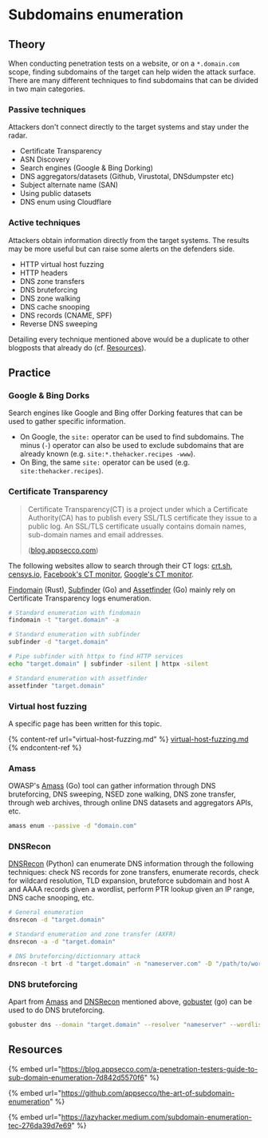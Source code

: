 # Subdomains enumeration

## Theory

When conducting penetration tests on a website, or on a `*.domain.com` scope, finding subdomains of the target can help widen the attack surface. There are many different techniques to find subdomains that can be divided in two main categories.

### Passive techniques

Attackers don't connect directly to the target systems and stay under the radar.

* Certificate Transparency
* ASN Discovery
* Search engines (Google & Bing Dorking)
* DNS aggregators/datasets (Github, Virustotal, DNSdumpster etc)
* Subject alternate name (SAN)
* Using public datasets
* DNS enum using Cloudflare

### Active techniques

Attackers obtain information directly from the target systems. The results may be more useful but can raise some alerts on the defenders side.

* HTTP virtual host fuzzing
* HTTP headers
* DNS zone transfers
* DNS bruteforcing
* DNS zone walking
* DNS cache snooping
* DNS records (CNAME, SPF)
* Reverse DNS sweeping

Detailing every technique mentioned above would be a duplicate to other blogposts that already do (cf. [Resources](domains-enumeration.md#references)).

## Practice

### Google & Bing Dorks

Search engines like Google and Bing offer Dorking features that can be used to gather specific information.

* On Google, the `site:` operator can be used to find subdomains. The minus (`-`) operator can also be used to exclude subdomains that are already known (e.g. `site:*.thehacker.recipes -www`).
* On Bing, the same `site:` operator can be used (e.g. `site:thehacker.recipes`).

### Certificate Transparency

> Certificate Transparency(CT) is a project under which a Certificate Authority(CA) has to publish every SSL/TLS certificate they issue to a public log. An SSL/TLS certificate usually contains domain names, sub-domain names and email addresses.
>
> ([blog.appsecco.com](https://blog.appsecco.com/))

The following websites allow to search through their CT logs: [crt.sh](https://crt.sh/), [censys.io](https://censys.io/), [Facebook's CT monitor](https://developers.facebook.com/tools/ct/), [Google's CT monitor](https://transparencyreport.google.com/https/certificates).

[Findomain](https://github.com/Findomain/Findomain) (Rust), [Subfinder](https://github.com/projectdiscovery/subfinder) (Go) and [Assetfinder](https://github.com/tomnomnom/assetfinder) (Go) mainly rely on Certificate Transparency logs enumeration.

```bash
# Standard enumeration with findomain
findomain -t "target.domain" -a

# Standard enumeration with subfinder
subfinder -d "target.domain"

# Pipe subfinder with httpx to find HTTP services
echo "target.domain" | subfinder -silent | httpx -silent

# Standard enumeration with assetfinder
assetfinder "target.domain"
```

### Virtual host fuzzing

A specific page has been written for this topic.

{% content-ref url="virtual-host-fuzzing.md" %}
[virtual-host-fuzzing.md](virtual-host-fuzzing.md)
{% endcontent-ref %}

### Amass

OWASP's [Amass](https://github.com/OWASP/Amass) (Go) tool can gather information through DNS bruteforcing, DNS sweeping, NSED zone walking, DNS zone transfer, through web archives, through online DNS datasets and aggregators APIs, etc.

```bash
amass enum --passive -d "domain.com"
```

### DNSRecon

[DNSRecon](https://github.com/darkoperator/dnsrecon) (Python) can enumerate DNS information through the following techniques: check NS records for zone transfers, enumerate records, check for wildcard resolution, TLD expansion, bruteforce subdomain and host A and AAAA records given a wordlist, perform PTR lookup given an IP range, DNS cache snooping, etc.

```bash
# General enumeration
dnsrecon -d "target.domain"

# Standard enumeration and zone transfer (AXFR)
dnsrecon -a -d "target.domain"

# DNS bruteforcing/dictionnary attack
dnsrecon -t brt -d "target.domain" -n "nameserver.com" -D "/path/to/wordlist"
```

### DNS bruteforcing

Apart from [Amass](domains-enumeration.md#amass) and [DNSRecon](domains-enumeration.md#dnsrecord) mentioned above, [gobuster](https://github.com/OJ/gobuster) (go) can be used to do DNS bruteforcing.

```bash
gobuster dns --domain "target.domain" --resolver "nameserver" --wordlist "/path/to/wordlist" 
```

## Resources

{% embed url="https://blog.appsecco.com/a-penetration-testers-guide-to-sub-domain-enumeration-7d842d5570f6" %}

{% embed url="https://github.com/appsecco/the-art-of-subdomain-enumeration" %}

{% embed url="https://lazyhacker.medium.com/subdomain-enumeration-tec-276da39d7e69" %}
